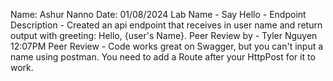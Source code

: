 Name: Ashur Nanno
Date: 01/08/2024
Lab Name - Say Hello - Endpoint
Description - Created an api endpoint that receives in user name and return output with greeting: Hello, {user's Name}.
Peer Review by - Tyler Nguyen 12:07PM
Peer Review - Code works great on Swagger, but you can't input a name using postman. You need to add a Route after your HttpPost for it to work.
